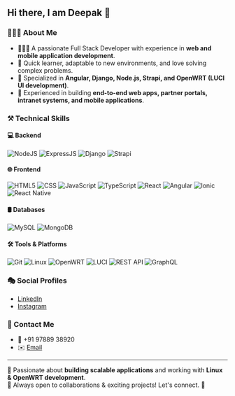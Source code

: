 ## Hi there, I am Deepak 👋

### 👨🏻‍💻 About Me
* 👨🏻‍🎓  A passionate Full Stack Developer with experience in **web and mobile application development**.
* 📖  Quick learner, adaptable to new environments, and love solving complex problems.
* 🛜  Specialized in **Angular, Django, Node.js, Strapi, and OpenWRT (LUCI UI development)**.
* 🚀  Experienced in building **end-to-end web apps, partner portals, intranet systems, and mobile applications**.

### ⚒️ Technical Skills
#### 💻 Backend
![NodeJS](https://img.shields.io/badge/-NodeJS-333333?style=flat&logo=nodedotjs)
![ExpressJS](https://img.shields.io/badge/-ExpressJS-333333?style=flat&logo=express)
![Django](https://img.shields.io/badge/-Django-333333?style=flat&logo=django)
![Strapi](https://img.shields.io/badge/-Strapi-333333?style=flat&logo=strapi)

#### 🌐 Frontend
![HTML5](https://img.shields.io/badge/-HTML5-333333?style=flat&logo=HTML5)
![CSS](https://img.shields.io/badge/-CSS-333333?style=flat&logo=CSS3&logoColor=1572B6)
![JavaScript](https://img.shields.io/badge/-JavaScript-333333?style=flat&logo=javascript)
![TypeScript](https://img.shields.io/badge/-TypeScript-333333?style=flat&logo=typescript)
![React](https://img.shields.io/badge/-React-333333?style=flat&logo=react)
![Angular](https://img.shields.io/badge/-Angular-333333?style=flat&logo=angular)
![Ionic](https://img.shields.io/badge/-Ionic-333333?style=flat&logo=ionic)
![React Native](https://img.shields.io/badge/-React%20Native-333333?style=flat&logo=react)

#### 🛢️ Databases
![MySQL](https://img.shields.io/badge/-MySQL-333333?style=flat&logo=mysql)
![MongoDB](https://img.shields.io/badge/-MongoDB-333333?style=flat&logo=mongodb)

#### 🛠 Tools & Platforms
![Git](https://img.shields.io/badge/-Git-333333?style=flat&logo=git)
![Linux](https://img.shields.io/badge/-Linux-333333?style=flat&logo=linux)
![OpenWRT](https://img.shields.io/badge/-OpenWRT-333333?style=flat&logo=openwrt)
![LUCI](https://img.shields.io/badge/-LUCI-333333?style=flat&logo=openwrt)
![REST API](https://img.shields.io/badge/-REST%20API-333333?style=flat&logo=api)
![GraphQL](https://img.shields.io/badge/-GraphQL-333333?style=flat&logo=graphql)

### 🎭 Social Profiles
* [LinkedIn](https://www.linkedin.com/in/iam-deepak-s)
* [Instagram](https://www.instagram.com/lovely__devil__04/)

### 🤝 Contact Me
* 📱  +91 97889 38920
* ✉️  [Email](mailto:deepaks8404@gmail.com)

---

🔹 Passionate about **building scalable applications** and working with **Linux & OpenWRT development**.  
📌 Always open to collaborations & exciting projects! Let's connect. 🚀
